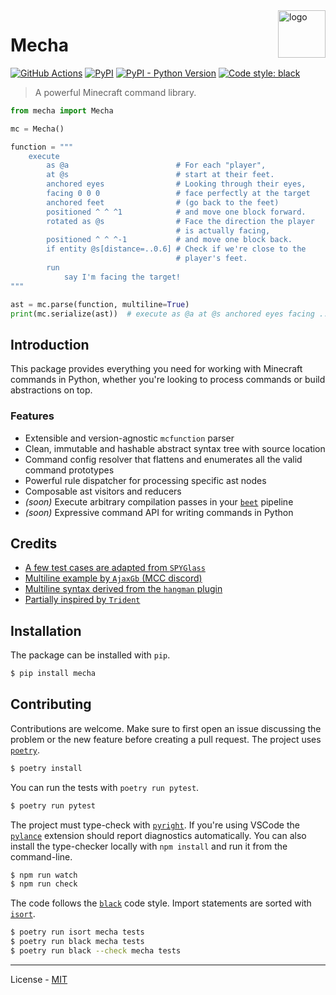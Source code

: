 <img align="right" src="https://raw.githubusercontent.com/mcbeet/mecha/main/logo.png" alt="logo" width="76">

# Mecha

[![GitHub Actions](https://github.com/mcbeet/mecha/workflows/CI/badge.svg)](https://github.com/mcbeet/mecha/actions)
[![PyPI](https://img.shields.io/pypi/v/mecha.svg)](https://pypi.org/project/mecha/)
[![PyPI - Python Version](https://img.shields.io/pypi/pyversions/mecha.svg)](https://pypi.org/project/mecha/)
[![Code style: black](https://img.shields.io/badge/code%20style-black-000000.svg)](https://github.com/ambv/black)

> A powerful Minecraft command library.

```python
from mecha import Mecha

mc = Mecha()

function = """
    execute
        as @a                        # For each "player",
        at @s                        # start at their feet.
        anchored eyes                # Looking through their eyes,
        facing 0 0 0                 # face perfectly at the target
        anchored feet                # (go back to the feet)
        positioned ^ ^ ^1            # and move one block forward.
        rotated as @s                # Face the direction the player
                                     # is actually facing,
        positioned ^ ^ ^-1           # and move one block back.
        if entity @s[distance=..0.6] # Check if we're close to the
                                     # player's feet.
        run
            say I'm facing the target!
"""

ast = mc.parse(function, multiline=True)
print(mc.serialize(ast))  # execute as @a at @s anchored eyes facing ...
```

## Introduction

This package provides everything you need for working with Minecraft commands in Python, whether you're looking to process commands or build abstractions on top.

### Features

- Extensible and version-agnostic `mcfunction` parser
- Clean, immutable and hashable abstract syntax tree with source location
- Command config resolver that flattens and enumerates all the valid command prototypes
- Powerful rule dispatcher for processing specific ast nodes
- Composable ast visitors and reducers
- _(soon)_ Execute arbitrary compilation passes in your [`beet`](https://github.com/mcbeet/beet) pipeline
- _(soon)_ Expressive command API for writing commands in Python

## Credits

- [A few test cases are adapted from `SPYGlass`](https://github.com/SPYGlassMC/SPYGlass)
- [Multiline example by `AjaxGb` (MCC discord)](https://discord.com/channels/154777837382008833/157097006500806656/539318174466703361)
- [Multiline syntax derived from the `hangman` plugin](https://github.com/mcbeet/beet/blob/main/beet/contrib/hangman.py)
- [Partially inspired by `Trident`](https://energyxxer.com/trident/)

## Installation

The package can be installed with `pip`.

```bash
$ pip install mecha
```

## Contributing

Contributions are welcome. Make sure to first open an issue discussing the problem or the new feature before creating a pull request. The project uses [`poetry`](https://python-poetry.org/).

```bash
$ poetry install
```

You can run the tests with `poetry run pytest`.

```bash
$ poetry run pytest
```

The project must type-check with [`pyright`](https://github.com/microsoft/pyright). If you're using VSCode the [`pylance`](https://marketplace.visualstudio.com/items?itemName=ms-python.vscode-pylance) extension should report diagnostics automatically. You can also install the type-checker locally with `npm install` and run it from the command-line.

```bash
$ npm run watch
$ npm run check
```

The code follows the [`black`](https://github.com/psf/black) code style. Import statements are sorted with [`isort`](https://pycqa.github.io/isort/).

```bash
$ poetry run isort mecha tests
$ poetry run black mecha tests
$ poetry run black --check mecha tests
```

---

License - [MIT](https://github.com/mcbeet/mecha/blob/main/LICENSE)

